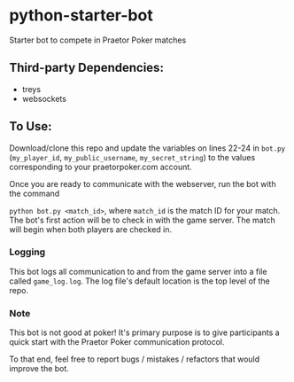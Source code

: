 # python-starter-bot
Starter bot to compete in Praetor Poker matches

## Third-party Dependencies:
  - treys
  - websockets
  
## To Use:
Download/clone this repo and update the variables on lines 22-24 in ```bot.py``` (```my_player_id```, ```my_public_username```, ```my_secret_string```) to the values corresponding to your praetorpoker.com account. 

Once you are ready to communicate with the webserver, run the bot with the command

```python bot.py <match_id>```, where ```match_id``` is the match ID for your match. The bot's first action will be to check in with the game server. The match will begin when both players are checked in.

### Logging
This bot logs all communication to and from the game server into a file called ```game_log.log```. The log file's default location is the top level of the repo.
  
### Note
This bot is not good at poker! It's primary purpose is to give participants a quick start with the Praetor Poker communication protocol. 

To that end, feel free to report bugs / mistakes / refactors that would improve the bot. 
